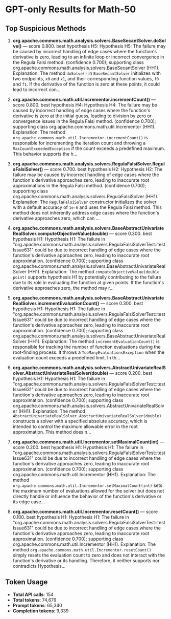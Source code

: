 # GPT-only Results for Math-50

## Top Suspicious Methods

1. **org.apache.commons.math.analysis.solvers.BaseSecantSolver.doSolve()** — score 0.800. best hypothesis H5: Hypothesis H5: The failure may be caused by incorrect handling of edge cases where the function's derivative is zero, leading to an infinite loop or incorrect convergence in the Regula Falsi method. (confidence 0.700); supporting class org.apache.commons.math.analysis.solvers.BaseSecantSolver (HH1).
    Explanation: The method `doSolve()` in `BaseSecantSolver` initializes with two endpoints, `x0` and `x1`, and their corresponding function values, `f0` and `f1`. If the derivative of the function is zero at these points, it could lead to incorrect con...

2. **org.apache.commons.math.util.Incrementor.incrementCount()** — score 0.800. best hypothesis H4: Hypothesis H4: The failure may be caused by incorrect handling of edge cases where the function's derivative is zero at the initial guess, leading to division by zero or convergence issues in the Regula Falsi method. (confidence 0.700); supporting class org.apache.commons.math.util.Incrementor (HH1).
    Explanation: The method `org.apache.commons.math.util.Incrementor.incrementCount()` is responsible for incrementing the iteration count and throwing a `MaxCountExceededException` if the count exceeds a predefined maximum. This behavior supports the h...

3. **org.apache.commons.math.analysis.solvers.RegulaFalsiSolver.RegulaFalsiSolver()** — score 0.700. best hypothesis H2: Hypothesis H2: The failure may be caused by incorrect handling of edge cases where the function's derivative approaches zero, leading to inaccurate root approximations in the Regula Falsi method. (confidence 0.700); supporting class org.apache.commons.math.analysis.solvers.RegulaFalsiSolver (HH1).
    Explanation: The `RegulaFalsiSolver` constructor initializes the solver with a default accuracy of `1e-6` and uses the Regula Falsi method. This method does not inherently address edge cases where the function's derivative approaches zero, which can ...

4. **org.apache.commons.math.analysis.solvers.BaseAbstractUnivariateRealSolver.computeObjectiveValue(double)** — score 0.300. best hypothesis H1: Hypothesis H1: The failure in "org.apache.commons.math.analysis.solvers.RegulaFalsiSolverTest::testIssue631" could be due to incorrect handling of edge cases where the function's derivative approaches zero, leading to inaccurate root approximation. (confidence 0.700); supporting class org.apache.commons.math.analysis.solvers.BaseAbstractUnivariateRealSolver (HH1).
    Explanation: The method `computeObjectiveValue(double point)` supports hypothesis H1 by potentially contributing to the failure due to its role in evaluating the function at given points. If the function's derivative approaches zero, the method may r...

5. **org.apache.commons.math.analysis.solvers.BaseAbstractUnivariateRealSolver.incrementEvaluationCount()** — score 0.300. best hypothesis H1: Hypothesis H1: The failure in "org.apache.commons.math.analysis.solvers.RegulaFalsiSolverTest::testIssue631" could be due to incorrect handling of edge cases where the function's derivative approaches zero, leading to inaccurate root approximation. (confidence 0.700); supporting class org.apache.commons.math.analysis.solvers.BaseAbstractUnivariateRealSolver (HH1).
    Explanation: The method `incrementEvaluationCount()` is responsible for tracking the number of function evaluations during the root-finding process. It throws a `TooManyEvaluationsException` when the evaluation count exceeds a predefined limit. In th...

6. **org.apache.commons.math.analysis.solvers.AbstractUnivariateRealSolver.AbstractUnivariateRealSolver(double)** — score 0.200. best hypothesis H1: Hypothesis H1: The failure in "org.apache.commons.math.analysis.solvers.RegulaFalsiSolverTest::testIssue631" could be due to incorrect handling of edge cases where the function's derivative approaches zero, leading to inaccurate root approximation. (confidence 0.700); supporting class org.apache.commons.math.analysis.solvers.AbstractUnivariateRealSolver (HH1).
    Explanation: The method `AbstractUnivariateRealSolver.AbstractUnivariateRealSolver(double)` constructs a solver with a specified absolute accuracy, which is intended to control the maximum allowable error in the root approximation. This method does n...

7. **org.apache.commons.math.util.Incrementor.setMaximalCount(int)** — score 0.200. best hypothesis H1: Hypothesis H1: The failure in "org.apache.commons.math.analysis.solvers.RegulaFalsiSolverTest::testIssue631" could be due to incorrect handling of edge cases where the function's derivative approaches zero, leading to inaccurate root approximation. (confidence 0.700); supporting class org.apache.commons.math.util.Incrementor (HH1).
    Explanation: The method `org.apache.commons.math.util.Incrementor.setMaximalCount(int)` sets the maximum number of evaluations allowed for the solver but does not directly handle or influence the behavior of the function's derivative or its edge case...

8. **org.apache.commons.math.util.Incrementor.resetCount()** — score 0.100. best hypothesis H1: Hypothesis H1: The failure in "org.apache.commons.math.analysis.solvers.RegulaFalsiSolverTest::testIssue631" could be due to incorrect handling of edge cases where the function's derivative approaches zero, leading to inaccurate root approximation. (confidence 0.700); supporting class org.apache.commons.math.util.Incrementor (HH1).
    Explanation: The method `org.apache.commons.math.util.Incrementor.resetCount()` simply resets the evaluation count to zero and does not interact with the function's derivative or its handling. Therefore, it neither supports nor contradicts Hypothesis...


## Token Usage

- **Total API calls**: 154
- **Total tokens**: 74,679
- **Prompt tokens**: 65,340
- **Completion tokens**: 9,339
